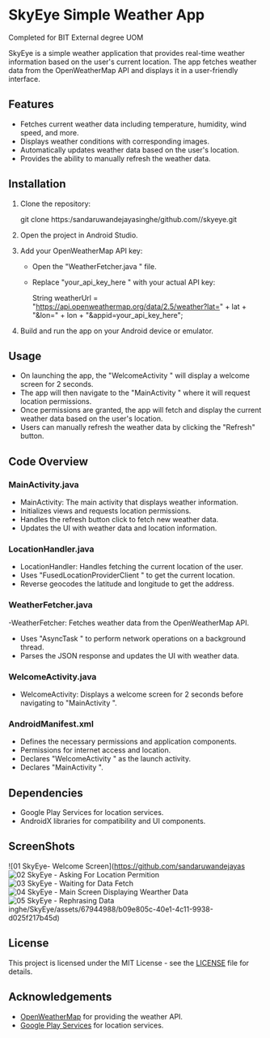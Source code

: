 # SkyEye Simple Weather App
Completed for BIT External degree UOM

SkyEye is a simple weather application that provides real-time weather information based on the user's current location. The app fetches weather data from the OpenWeatherMap API and displays it in a user-friendly interface.

## Features

- Fetches current weather data including temperature, humidity, wind speed, and more.
- Displays weather conditions with corresponding images.
- Automatically updates weather data based on the user's location.
- Provides the ability to manually refresh the weather data.

## Installation

1. Clone the repository:

   git clone https:/sandaruwandejayasinghe/github.com//skyeye.git

2. Open the project in Android Studio.

3. Add your OpenWeatherMap API key:
   - Open the  "WeatherFetcher.java " file.
   - Replace  "your_api_key_here " with your actual API key:
     
     String weatherUrl = "https://api.openweathermap.org/data/2.5/weather?lat=" + lat + "&lon=" + lon + "&appid=your_api_key_here";
     
4. Build and run the app on your Android device or emulator.

## Usage

- On launching the app, the  "WelcomeActivity " will display a welcome screen for 2 seconds.
- The app will then navigate to the  "MainActivity " where it will request location permissions.
- Once permissions are granted, the app will fetch and display the current weather data based on the user's location.
- Users can manually refresh the weather data by clicking the "Refresh" button.

## Code Overview

### MainActivity.java

  - MainActivity: The main activity that displays weather information.
  - Initializes views and requests location permissions.
  - Handles the refresh button click to fetch new weather data.
  - Updates the UI with weather data and location information.

### LocationHandler.java

  - LocationHandler: Handles fetching the current location of the user.
  - Uses  "FusedLocationProviderClient " to get the current location.
  - Reverse geocodes the latitude and longitude to get the address.

### WeatherFetcher.java

  -WeatherFetcher: Fetches weather data from the OpenWeatherMap API.
  - Uses  "AsyncTask " to perform network operations on a background thread.
  - Parses the JSON response and updates the UI with weather data.

### WelcomeActivity.java

- WelcomeActivity: Displays a welcome screen for 2 seconds before navigating to  "MainActivity ".

### AndroidManifest.xml

  - Defines the necessary permissions and application components.
  - Permissions for internet access and location.
  - Declares  "WelcomeActivity " as the launch activity.
  - Declares  "MainActivity ".

## Dependencies

- Google Play Services for location services.
- AndroidX libraries for compatibility and UI components.

## ScreenShots
![01 SkyEye- Welcome Screen](https://github.com/sandaruwandejayas
![02 SkyEye - Asking For Location Permition](https://github.com/sandaruwandejayasinghe/SkyEye/assets/67944988/cc550fea-0271-46ed-b8b3-ae59d5ca1dd4)
![03 SkyEye - Waiting for Data Fetch](https://github.com/sandaruwandejayasinghe/SkyEye/assets/67944988/4dc8c2fd-debe-43c0-971c-3527d42f8064)
![04 SkyEye - Main Screen Displaying Wearther Data](https://github.com/sandaruwandejayasinghe/SkyEye/assets/67944988/d285f876-69c4-4d60-85c5-2a25358faa68)
![05 SkyEye - Rephrasing Data](https://github.com/sandaruwandejayasinghe/SkyEye/assets/67944988/4dd7c558-d45a-4c4f-85ef-1804bc9333a7)
inghe/SkyEye/assets/67944988/b09e805c-40e1-4c11-9938-d025f217b45d)

## License

This project is licensed under the MIT License - see the [LICENSE](LICENSE) file for details.

## Acknowledgements

- [OpenWeatherMap](https://openweathermap.org/) for providing the weather API.
- [Google Play Services](https://developers.google.com/android/guides/overview) for location services.

